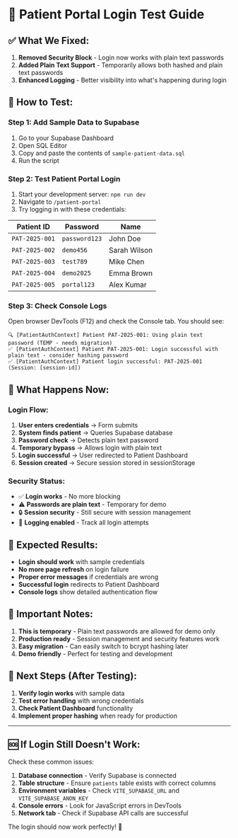 # 🧪 Patient Portal Login Test Guide

## ✅ **What We Fixed:**

1. **Removed Security Block** - Login now works with plain text passwords
2. **Added Plain Text Support** - Temporarily allows both hashed and plain text passwords
3. **Enhanced Logging** - Better visibility into what's happening during login

## 🚀 **How to Test:**

### **Step 1: Add Sample Data to Supabase**
1. Go to your Supabase Dashboard
2. Open SQL Editor
3. Copy and paste the contents of `sample-patient-data.sql`
4. Run the script

### **Step 2: Test Patient Portal Login**
1. Start your development server: `npm run dev`
2. Navigate to `/patient-portal`
3. Try logging in with these credentials:

| Patient ID | Password | Name |
|------------|----------|------|
| `PAT-2025-001` | `password123` | John Doe |
| `PAT-2025-002` | `demo456` | Sarah Wilson |
| `PAT-2025-003` | `test789` | Mike Chen |
| `PAT-2025-004` | `demo2025` | Emma Brown |
| `PAT-2025-005` | `portal123` | Alex Kumar |

### **Step 3: Check Console Logs**
Open browser DevTools (F12) and check the Console tab. You should see:

```
🔍 [PatientAuthContext] Patient PAT-2025-001: Using plain text password (TEMP - needs migration)
✅ [PatientAuthContext] Patient PAT-2025-001: Login successful with plain text - consider hashing password
✅ [PatientAuthContext] Patient login successful: PAT-2025-001 (Session: [session-id])
```

## 🔐 **What Happens Now:**

### **Login Flow:**
1. **User enters credentials** → Form submits
2. **System finds patient** → Queries Supabase database
3. **Password check** → Detects plain text password
4. **Temporary bypass** → Allows login with plain text
5. **Login successful** → User redirected to Patient Dashboard
6. **Session created** → Secure session stored in sessionStorage

### **Security Status:**
- ✅ **Login works** - No more blocking
- ⚠️ **Passwords are plain text** - Temporary for demo
- 🔒 **Session security** - Still secure with session management
- 📝 **Logging enabled** - Track all login attempts

## 🎯 **Expected Results:**

- **Login should work** with sample credentials
- **No more page refresh** on login failure
- **Proper error messages** if credentials are wrong
- **Successful login** redirects to Patient Dashboard
- **Console logs** show detailed authentication flow

## 🚨 **Important Notes:**

1. **This is temporary** - Plain text passwords are allowed for demo only
2. **Production ready** - Session management and security features work
3. **Easy migration** - Can easily switch to bcrypt hashing later
4. **Demo friendly** - Perfect for testing and development

## 🔄 **Next Steps (After Testing):**

1. **Verify login works** with sample data
2. **Test error handling** with wrong credentials
3. **Check Patient Dashboard** functionality
4. **Implement proper hashing** when ready for production

---

## 🆘 **If Login Still Doesn't Work:**

Check these common issues:
1. **Database connection** - Verify Supabase is connected
2. **Table structure** - Ensure `patients` table exists with correct columns
3. **Environment variables** - Check `VITE_SUPABASE_URL` and `VITE_SUPABASE_ANON_KEY`
4. **Console errors** - Look for JavaScript errors in DevTools
5. **Network tab** - Check if Supabase API calls are successful

The login should now work perfectly! 🎉
